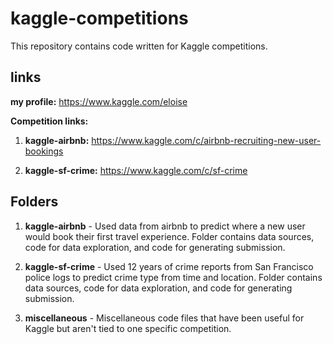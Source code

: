 # kaggle-competitions

This repository contains code written for Kaggle competitions.

## links
**my profile:** https://www.kaggle.com/eloise

**Competition links:** 

1. **kaggle-airbnb:** https://www.kaggle.com/c/airbnb-recruiting-new-user-bookings

2. **kaggle-sf-crime:** https://www.kaggle.com/c/sf-crime


## Folders
1. **kaggle-airbnb** - Used data from airbnb to predict where a new user would book their first travel experience. Folder contains data sources, code for data exploration, and code for generating submission.

2. **kaggle-sf-crime** - Used 12 years of crime reports from San Francisco police logs to predict crime type from time and location. Folder contains data sources, code for data exploration, and code for generating submission.

3. **miscellaneous** - Miscellaneous code files that have been useful for Kaggle but aren't tied to one specific competition.
